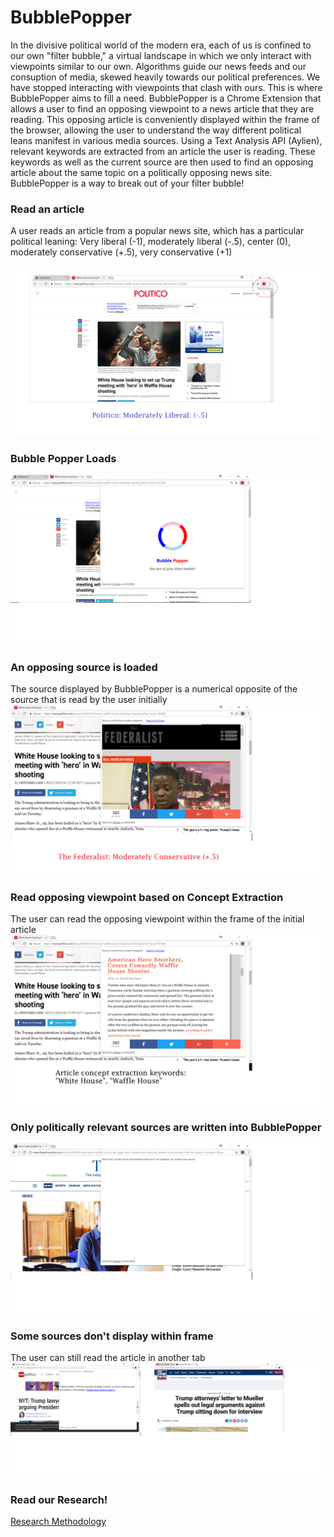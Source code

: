 # BubblePopper
In the divisive political world of the modern era, each of us is confined to our own "filter bubble," a virtual landscape in which we only interact with viewpoints similar to our own. Algorithms guide our news feeds and our consuption of media, skewed heavily towards our political preferences. We have stopped interacting with viewpoints that clash with ours. This is where BubblePopper aims to fill a need. BubblePopper is a Chrome Extension that allows a user to find an opposing viewpoint to a news article that they are reading. This opposing article is conveniently displayed within the frame of the browser, allowing the user to understand the way different political leans manifest in various media sources. Using a Text Analysis API (Aylien), relevant keywords are extracted from an article the user is reading. These keywords as well as the current source are then used to find an opposing article about the same topic on a politically opposing news site. BubblePopper is a way to break out of your filter bubble!

### Read an article
A user reads an article from a popular news site, which has a particular political leaning: Very liberal (-1), moderately liberal (-.5), center (0), moderately conservative (+.5), very conservative (+1)

![Alt text](https://github.com/5happy1/bubblepopper/blob/master/Bubble%20Popper/screenshots/bubblepopper1.png)

### Bubble Popper Loads
![Alt text](https://github.com/5happy1/bubblepopper/blob/master/Bubble%20Popper/screenshots/bubblepopper2.png)

### An opposing source is loaded
The source displayed by BubblePopper is a numerical opposite of the source that is read by the user initially
![Alt text](https://github.com/5happy1/bubblepopper/blob/master/Bubble%20Popper/screenshots/bubblepopper3.png)

### Read opposing viewpoint based on Concept Extraction
The user can read the opposing viewpoint within the frame of the initial article
![Alt text](https://github.com/5happy1/bubblepopper/blob/master/Bubble%20Popper/screenshots/bubblepopper4.png)

### Only politically relevant sources are written into BubblePopper
![Alt text](https://github.com/5happy1/bubblepopper/blob/master/Bubble%20Popper/screenshots/bubblepopper5.png)


### Some sources don't display within frame
The user can still read the article in another tab
![Alt text](https://github.com/5happy1/bubblepopper/blob/master/Bubble%20Popper/screenshots/bubblepopper6.png)

### Read our Research!
<a href="https://github.com/5happy1/bubblepopper/blob/master/Bubble%20Popper/screenshots/Bubble%20Popper.pdf">Research Methodology</a>







